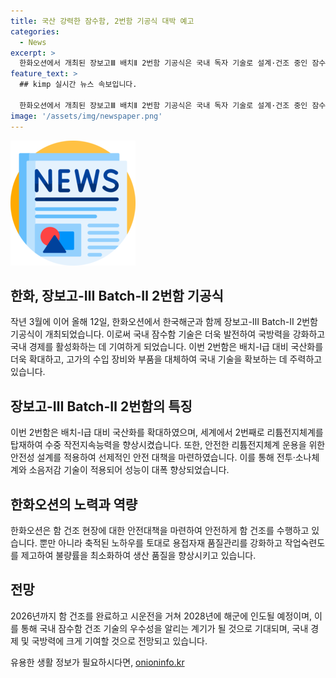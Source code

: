 ```yaml
---
title: 국산 강력한 잠수함, 2번함 기공식 대박 예고
categories:
  - News
excerpt: >
  한화오션에서 개최된 장보고Ⅲ 배치Ⅱ 2번함 기공식은 국내 독자 기술로 설계·건조 중인 잠수함으로, 국산화를 확대하고 안정적인 운용을 목표로 한다. 70종의 국산화 장비를 탑재하고, 해외 수출 경쟁력을 높이며, 노하우를 토대로 생산 품질을 향상시킨다. 장보고Ⅲ BatchⅡ 2번함은 전투·소나체계와 소음저감 기술을 적용하여 성능을 향상시켰으며, 리튬전지체계를 탑재하여 수중 작전지속능력을 강화했다. 해당 잠수함은 국내 잠수함 건조 기술의 우수성을 세계에 알릴 계기가 되며, 국가 경제에도 기여할 것으로 기대된다.
feature_text: >
  ## kimp 실시간 뉴스 속보입니다.

  한화오션에서 개최된 장보고Ⅲ 배치Ⅱ 2번함 기공식은 국내 독자 기술로 설계·건조 중인 잠수함으로, 국산화를 확대하고 안정적인 운용을 목표로 한다. 70종의 국산화 장비를 탑재하고, 해외 수출 경쟁력을 높이며, 노하우를 토대로 생산 품질을 향상시킨다. 장보고Ⅲ BatchⅡ 2번함은 전투·소나체계와 소음저감 기술을 적용하여 성능을 향상시켰으며, 리튬전지체계를 탑재하여 수중 작전지속능력을 강화했다. 해당 잠수함은 국내 잠수함 건조 기술의 우수성을 세계에 알릴 계기가 되며, 국가 경제에도 기여할 것으로 기대된다.
image: '/assets/img/newspaper.png'
---
```


<p><img src="/assets/img/newspaper.png" alt="kimplant 속보" /></p>

<h2 data-ke-size="size26">한화, 장보고-Ⅲ Batch-Ⅱ 2번함 기공식</h2>

<p data-ke-size="size16">작년 3월에 이어 올해 12일, 한화오션에서 한국해군과 함께 장보고-Ⅲ Batch-Ⅱ 2번함 기공식이 개최되었습니다. 이로써 국내 잠수함 기술은 더욱 발전하여 국방력을 강화하고 국내 경제를 활성화하는 데 기여하게 되었습니다. 이번 2번함은 배치-I급 대비 국산화를 더욱 확대하고, 고가의 수입 장비와 부품을 대체하여 국내 기술을 확보하는 데 주력하고 있습니다.</p>

<h2 data-ke-size="size26">장보고-Ⅲ Batch-Ⅱ 2번함의 특징</h2>

<p data-ke-size="size16">이번 2번함은 배치-I급 대비 국산화를 확대하였으며, 세계에서 2번째로 리튬전지체계를 탑재하여 수중 작전지속능력을 향상시켰습니다. 또한, 안전한 리튬전지체계 운용을 위한 안전성 설계를 적용하여 선제적인 안전 대책을 마련하였습니다. 이를 통해 전투·소나체계와 소음저감 기술이 적용되어 성능이 대폭 향상되었습니다.</p>

<h2 data-ke-size="size26">한화오션의 노력과 역량</h2>

<p data-ke-size="size16">한화오션은 함 건조 현장에 대한 안전대책을 마련하여 안전하게 함 건조를 수행하고 있습니다. 뿐만 아니라 축적된 노하우를 토대로 용접자재 품질관리를 강화하고 작업숙련도를 제고하여 불량률을 최소화하여 생산 품질을 향상시키고 있습니다.</p>

<h2 data-ke-size="size26">전망</h2>

<p data-ke-size="size16">2026년까지 함 건조를 완료하고 시운전을 거쳐 2028년에 해군에 인도될 예정이며, 이를 통해 국내 잠수함 건조 기술의 우수성을 알리는 계기가 될 것으로 기대되며, 국내 경제 및 국방력에 크게 기여할 것으로 전망되고 있습니다.</p>
유용한 생활 정보가 필요하시다면, <a href="https://onioninfo.kr" rel="dofollow">onioninfo.kr</a>


